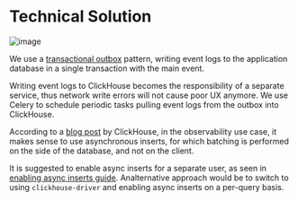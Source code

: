# Technical Solution

![image](https://github.com/user-attachments/assets/7699720c-cc91-40c8-9665-32fcdb78fd13)

We use a [transactional outbox][1] pattern, writing event logs to the
application database in a single transaction with the main event.

Writing event logs to ClickHouse becomes the responsibility of a separate
service, thus network write errors will not cause poor UX anymore. We use
Celery to schedule periodic tasks pulling event logs from the outbox into
ClickHouse.

According to a [blog post][2] by ClickHouse, in the observability use case, it
makes sense to use asynchronous inserts, for which batching is performed on the
side of the database, and not on the client.

It is suggested to enable async inserts for a separate user, as seen in 
[enabling async inserts guide][3]. Analternative approach would be to switch to
using `clickhouse-driver` and enabling async inserts on a per-query basis.

[1]: https://microservices.io/patterns/data/transactional-outbox.html
[2]: https://clickhouse.com/blog/asynchronous-data-inserts-in-clickhouse#sometimes-client-side-batching-is-not-feasible
[3]: https://clickhouse.com/docs/en/optimize/asynchronous-inserts#enabling-asynchronous-inserts
